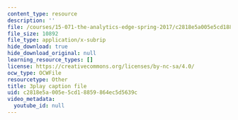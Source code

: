 ```yaml
---
content_type: resource
description: ''
file: /courses/15-071-the-analytics-edge-spring-2017/c2818e5a005e5cd18859864ec5d5639c_8hBr-bpykso.vtt
file_size: 10892
file_type: application/x-subrip
hide_download: true
hide_download_original: null
learning_resource_types: []
license: https://creativecommons.org/licenses/by-nc-sa/4.0/
ocw_type: OCWFile
resourcetype: Other
title: 3play caption file
uid: c2818e5a-005e-5cd1-8859-864ec5d5639c
video_metadata:
  youtube_id: null
---
```

